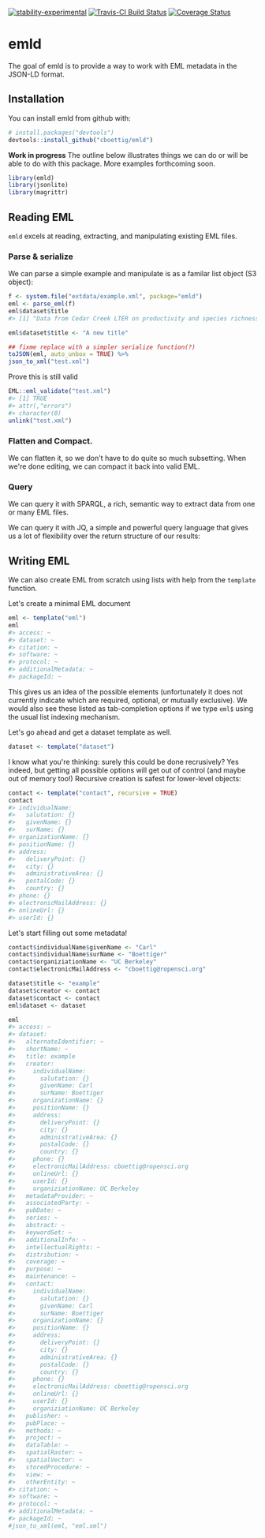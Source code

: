 
[![stability-experimental](https://img.shields.io/badge/stability-experimental-orange.svg)](https://github.com/joethorley/stability-badges#experimental) [![Travis-CI Build Status](https://travis-ci.org/cboettig/emld.svg?branch=master)](https://travis-ci.org/cboettig/emld) [![Coverage Status](https://img.shields.io/codecov/c/github/cboettig/emld/master.svg)](https://codecov.io/github/cboettig/emld?branch=master)

<!-- README.md is generated from README.Rmd. Please edit that file -->
emld
====

The goal of emld is to provide a way to work with EML metadata in the JSON-LD format.

Installation
------------

You can install emld from github with:

``` r
# install.packages("devtools")
devtools::install_github("cboettig/emld")
```

**Work in progress** The outline below illustrates things we can do or will be able to do with this package. More examples forthcoming soon.

``` r
library(emld)
library(jsonlite)
library(magrittr)
```

Reading EML
-----------

`emld` excels at reading, extracting, and manipulating existing EML files.

### Parse & serialize

We can parse a simple example and manipulate is as a familar list object (S3 object):

``` r
f <- system.file("extdata/example.xml", package="emld")
eml <- parse_eml(f)
eml$dataset$title
#> [1] "Data from Cedar Creek LTER on productivity and species richness\n  for use in a workshop titled \"An Analysis of the Relationship between\n  Productivity and Diversity using Experimental Results from the Long-Term\n  Ecological Research Network\" held at NCEAS in September 1996."
```

``` r
eml$dataset$title <- "A new title"

## fixme replace with a simpler serialize function(?)
toJSON(eml, auto_unbox = TRUE) %>%
json_to_xml("test.xml")
```

Prove this is still valid

``` r
EML::eml_validate("test.xml")
#> [1] TRUE
#> attr(,"errors")
#> character(0)
unlink("test.xml")
```

### Flatten and Compact.

We can flatten it, so we don't have to do quite so much subsetting. When we're done editing, we can compact it back into valid EML.

### Query

We can query it with SPARQL, a rich, semantic way to extract data from one or many EML files.

We can query it with JQ, a simple and powerful query language that gives us a lot of flexibility over the return structure of our results:

Writing EML
-----------

We can also create EML from scratch using lists with help from the `template` function.

Let's create a minimal EML document

``` r
eml <- template("eml")
eml
#> access: ~
#> dataset: ~
#> citation: ~
#> software: ~
#> protocol: ~
#> additionalMetadata: ~
#> packageId: ~
```

This gives us an idea of the possible elements (unfortunately it does not currently indicate which are required, optional, or mutually exclusive). We would also see these listed as tab-completion options if we type `eml$` using the usual list indexing mechanism.

Let's go ahead and get a dataset template as well.

``` r
dataset <- template("dataset")
```

I know what you're thinking: surely this could be done recrusively? Yes indeed, but getting all possible options will get out of control (and maybe out of memory too!) Recursive creation is safest for lower-level objects:

``` r
contact <- template("contact", recursive = TRUE)
contact
#> individualName:
#>   salutation: {}
#>   givenName: {}
#>   surName: {}
#> organizationName: {}
#> positionName: {}
#> address:
#>   deliveryPoint: {}
#>   city: {}
#>   administrativeArea: {}
#>   postalCode: {}
#>   country: {}
#> phone: {}
#> electronicMailAddress: {}
#> onlineUrl: {}
#> userId: {}
```

Let's start filling out some metadata!

``` r
contact$individualName$givenName <- "Carl"
contact$individualName$surName <- "Boettiger"
contact$organiziationName <- "UC Berkeley"
contact$electronicMailAddress <- "cboettig@ropensci.org"
```

``` r
dataset$title <- "example"
dataset$creator <- contact
dataset$contact <- contact
eml$dataset <- dataset

eml
#> access: ~
#> dataset:
#>   alternateIdentifier: ~
#>   shortName: ~
#>   title: example
#>   creator:
#>     individualName:
#>       salutation: {}
#>       givenName: Carl
#>       surName: Boettiger
#>     organizationName: {}
#>     positionName: {}
#>     address:
#>       deliveryPoint: {}
#>       city: {}
#>       administrativeArea: {}
#>       postalCode: {}
#>       country: {}
#>     phone: {}
#>     electronicMailAddress: cboettig@ropensci.org
#>     onlineUrl: {}
#>     userId: {}
#>     organiziationName: UC Berkeley
#>   metadataProvider: ~
#>   associatedParty: ~
#>   pubDate: ~
#>   series: ~
#>   abstract: ~
#>   keywordSet: ~
#>   additionalInfo: ~
#>   intellectualRights: ~
#>   distribution: ~
#>   coverage: ~
#>   purpose: ~
#>   maintenance: ~
#>   contact:
#>     individualName:
#>       salutation: {}
#>       givenName: Carl
#>       surName: Boettiger
#>     organizationName: {}
#>     positionName: {}
#>     address:
#>       deliveryPoint: {}
#>       city: {}
#>       administrativeArea: {}
#>       postalCode: {}
#>       country: {}
#>     phone: {}
#>     electronicMailAddress: cboettig@ropensci.org
#>     onlineUrl: {}
#>     userId: {}
#>     organiziationName: UC Berkeley
#>   publisher: ~
#>   pubPlace: ~
#>   methods: ~
#>   project: ~
#>   dataTable: ~
#>   spatialRaster: ~
#>   spatialVector: ~
#>   storedProcedure: ~
#>   view: ~
#>   otherEntity: ~
#> citation: ~
#> software: ~
#> protocol: ~
#> additionalMetadata: ~
#> packageId: ~
#json_to_xml(eml, "eml.xml")
```
